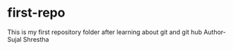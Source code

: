 # first-repo
This is my first repository folder after learning about git and git hub
Author-Sujal Shrestha
